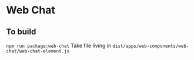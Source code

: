 # Web Chat

## To build

`npm run package:web-chat`
Take file living in `dist/apps/web-components/web-chat/web-chat-element.js`
